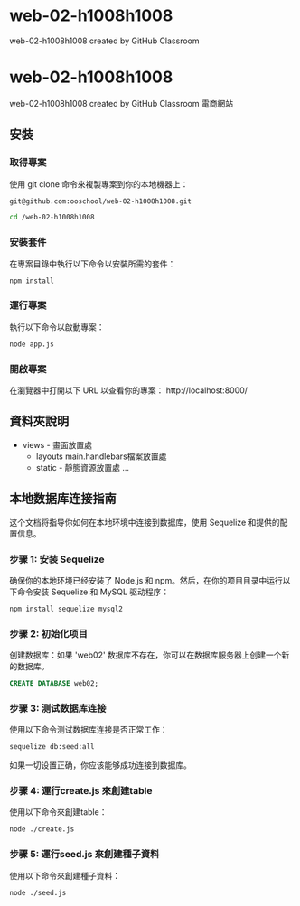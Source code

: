 # web-02-h1008h1008
web-02-h1008h1008 created by GitHub Classroom
# web-02-h1008h1008
web-02-h1008h1008 created by GitHub Classroom
電商網站
## 安裝
### 取得專案
使用 git clone 命令來複製專案到你的本地機器上：
```bash
git@github.com:ooschool/web-02-h1008h1008.git
```

```bash
cd /web-02-h1008h1008
```


### 安裝套件
在專案目錄中執行以下命令以安裝所需的套件：
```bash
npm install
```


### 運行專案
執行以下命令以啟動專案：      
```bash
node app.js
```


### 開啟專案
在瀏覽器中打開以下 URL 以查看你的專案：
http://localhost:8000/


## 資料夾說明

- views - 畫面放置處
  - layouts main.handlebars檔案放置處
  - static - 靜態資源放置處
...

## 本地数据库连接指南

这个文档将指导你如何在本地环境中连接到数据库，使用 Sequelize 和提供的配置信息。

### 步骤 1: 安装 Sequelize
确保你的本地环境已经安装了 Node.js 和 npm。然后，在你的项目目录中运行以下命令安装 Sequelize 和 MySQL 驱动程序：
```bash
npm install sequelize mysql2
```

### 步骤 2: 初始化项目
创建数据库：如果 'web02' 数据库不存在，你可以在数据库服务器上创建一个新的数据库。

```sql
CREATE DATABASE web02;
```

### 步骤 3: 测试数据库连接
使用以下命令测试数据库连接是否正常工作：
```bash
sequelize db:seed:all
```
如果一切设置正确，你应该能够成功连接到数据库。

### 步骤 4: 運行create.js 來創建table
使用以下命令來創建table：
```bash
node ./create.js
```

### 步骤 5: 運行seed.js 來創建種子資料
使用以下命令來創建種子資料：
```bash
node ./seed.js
```

